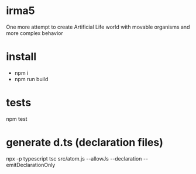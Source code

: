 # irma5
One more attempt to create Artificial Life world with movable organisms and more complex behavior

# install
- npm i
- npm run build

# tests
npm test

# generate d.ts (declaration files)
npx -p typescript tsc src/atom.js --allowJs --declaration --emitDeclarationOnly